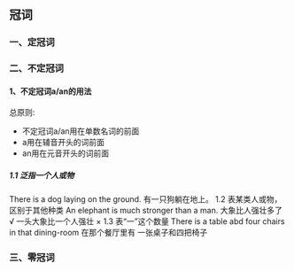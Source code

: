 ##  冠词
### 一、定冠词
### 二、不定冠词
#### 1、不定冠词a/an的用法
总原则:
- 不定冠词a/an用在单数名词的前面
- a用在辅音开头的词前面
- an用在元音开头的词前面
##### 1.1 泛指一个人或物
There is a dog laying on the ground.
有一只狗躺在地上。
1.2 表某类人或物，区别于其他种类
An elephant is much stronger than a man.
大象比人强壮多了 √
一头大象比一个人强壮 ×
1.3 表“一”这个数量
There is a table abd four chairs in that dining-room
在那个餐厅里有 一张桌子和四把椅子
### 三、零冠词
